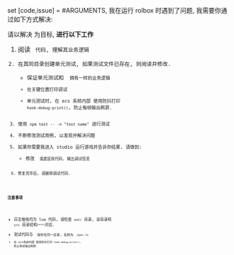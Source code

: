 set [code,issue] = #ARGUMENTS, 我在运行 rolbox 时遇到了问题, 我需要你通过如下方式解决:

请以解决 <issue> 为目标, **进行以下工作**

1. 阅读 <code> 代码, 理解其业务逻辑
2. 在其同目录创建单元测试, 如果测试文件已存在, 则阅读并修改.
    - 保证单元测试和 <code> 拥有一样的业务逻辑
    - 在关键位置打印调试
    - 单元测试时, 在 ecs 系统内部 使用防抖打印 `hook-debug-print()`, 防止每帧输出刷屏.
3. 使用 `npm test -- -n "test name"` 进行测试
4. 不断修改测试用例, 以发现并解决问题
5. 如果你需要我进入 studio 运行游戏并告诉你结果, 请做到:
    - 修改 <code> 或底层库代码, 输出调试信息
6. 修复完毕后, 请删除调试代码.


**注意事项**
- 日志堆栈均为 lua 代码, 请检查 `out/` 目录, 该目录和 `src` 目录结构一一对应.
- 测试代码与 <code> 保存在同一目录, 名称为 <code>.spec.ts
- 在 ecs系统内部 使用防抖打印 `hook-debug-print()`, 防止每帧输出刷屏.
